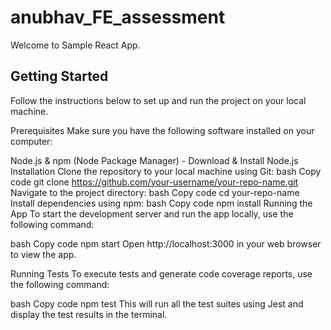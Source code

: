 # anubhav_FE_assessment
Welcome to Sample React App.


## Getting Started


Follow the instructions below to set up and run the project on your local machine.

Prerequisites
Make sure you have the following software installed on your computer:

Node.js & npm (Node Package Manager) - Download & Install Node.js
Installation
Clone the repository to your local machine using Git:
bash
Copy code
git clone https://github.com/your-username/your-repo-name.git
Navigate to the project directory:
bash
Copy code
cd your-repo-name
Install dependencies using npm:
bash
Copy code
npm install
Running the App
To start the development server and run the app locally, use the following command:

bash
Copy code
npm start
Open http://localhost:3000 in your web browser to view the app.

Running Tests
To execute tests and generate code coverage reports, use the following command:

bash
Copy code
npm test
This will run all the test suites using Jest and display the test results in the terminal.
